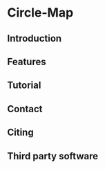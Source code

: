 # Circle-Map



## Introduction

## Features

## Tutorial

## Contact

## Citing

## Third party software
